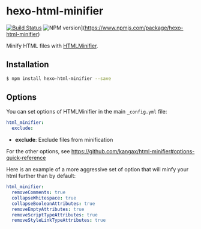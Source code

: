 # hexo-html-minifier

[![Build Status](https://travis-ci.org/hexojs/hexo-html-minifier.svg?branch=master)](https://travis-ci.org/hexojs/hexo-html-minifier)
![NPM version](https://badge.fury.io/js/hexo-html-minifier.svg)](https://www.npmjs.com/package/hexo-html-minifier)

Minify HTML files with [HTMLMinifier](https://github.com/kangax/html-minifier).

## Installation

``` bash
$ npm install hexo-html-minifier --save
```

## Options

You can set options of HTMLMinifier in the main `_config.yml` file:

``` yaml
html_minifier:
  exclude: 
```

- **exclude**: Exclude files from minification

For the other options, see https://github.com/kangax/html-minifier#options-quick-reference

Here is an example of a more aggressive set of option that will minfy your html further than by default:

``` yaml
html_minifier:  
  removeComments: true
  collapseWhitespace: true
  collapseBooleanAttributes: true
  removeEmptyAttributes: true
  removeScriptTypeAttributes: true
  removeStyleLinkTypeAttributes: true
```
